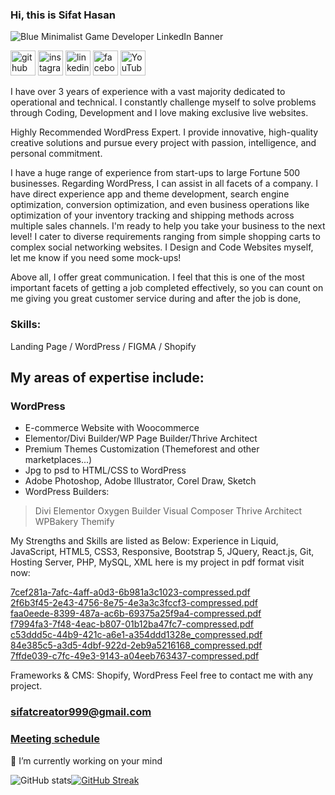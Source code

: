 ### Hi, this is Sifat Hasan

![Blue Minimalist Game Developer LinkedIn Banner](https://github.com/user-attachments/assets/1f37b3b3-4b91-43f9-a051-a4525fa5627f)


 

[<img src='https://www.iconsdb.com/icons/preview/white/github-xxl.png' alt='github' height='40' >](https://github.com/SIFAT-AOC) [<img src='https://www.iconsdb.com/icons/preview/white/instagram-xxl.png' alt='instagram' height='40' >](https://www.instagram.com/sifat.dev404/) [<img src='https://www.iconsdb.com/icons/preview/white/linkedin-3-xxl.png' alt='linkedin' height='40'>](https://www.linkedin.com/in/sifathasan2003/)  [<img src='https://www.iconsdb.com/icons/preview/white/facebook-3-xxl.png' alt='facebook' height='40'>](https://www.facebook.com/Sifat3hasan23)  [<img src='https://www.iconsdb.com/icons/preview/white/youtube-xxl.png' alt='YouTube' height='40'>](https://www.youtube.com/@sifatcreator1175)

I have over 3 years of experience with a vast majority dedicated to operational and technical. I constantly challenge myself to solve problems through Coding, Development and I love making exclusive live websites. 

Highly Recommended WordPress Expert. I provide innovative, high-quality creative solutions and pursue every project with passion, intelligence, and personal commitment.
 
I have a huge range of experience from start-ups to large Fortune 500 businesses. Regarding WordPress, I can assist in all facets of a company. I have direct experience app and theme development, search engine optimization, conversion optimization, and even business operations like optimization of your inventory tracking and shipping methods across multiple sales channels. I'm ready to help you take your business to the next level! I cater to diverse requirements ranging from simple shopping carts to complex social networking websites. I Design and Code Websites myself, let me know if you need some mock-ups!
 
Above all, I offer great communication. I feel that this is one of the most important facets of getting a job completed effectively, so you can count on me giving you great customer service during and after the job is done,

### Skills: 
Landing Page / WordPress / FIGMA  / Shopify

## My areas of expertise include: 

### WordPress
 + E-commerce Website with Woocommerce
 + Elementor/Divi Builder/WP Page Builder/Thrive Architect
 + Premium Themes Customization (Themeforest and other marketplaces...)
 + Jpg to psd to HTML/CSS to WordPress
 + Adobe Photoshop, Adobe Illustrator, Corel Draw, Sketch
 + WordPress Builders:
 > Divi
 > Elementor
 > Oxygen Builder
 > Visual Composer
 > Thrive Architect
 > WPBakery
 > Themify
<!--

### Shopify
 + Store Setup 
 + Theme Customization
 + Theme Development 
 + Landing Page Design 
 + Custom Liquid Coding
 + Product Page Customization
 + Figma to Shopify
 + Sketch to Shopify
 + Page Builder ( Pagefly, Shogun, Gempages )
-->
My Strengths and Skills are listed as Below:
Experience in Liquid, JavaScript, HTML5, CSS3, Responsive, Bootstrap 5, JQuery, React.js, Git, Hosting Server, PHP, MySQL, XML
here is my project in pdf format visit now: 

[7cef281a-7afc-4aff-a0d3-6b981a3c1023-compressed.pdf](https://github.com/user-attachments/files/18723022/7cef281a-7afc-4aff-a0d3-6b981a3c1023-compressed.pdf)  
[2f6b3f45-2e43-4756-8e75-4e3a3c3fccf3-compressed.pdf](https://github.com/user-attachments/files/18723021/2f6b3f45-2e43-4756-8e75-4e3a3c3fccf3-compressed.pdf)  
[faa0eede-8399-487a-ac6b-69375a25f9a4-compressed.pdf](https://github.com/user-attachments/files/18723020/faa0eede-8399-487a-ac6b-69375a25f9a4-compressed.pdf)  
[f7994fa3-7f48-4eac-b807-01b12ba47fc7-compressed.pdf](https://github.com/user-attachments/files/18723019/f7994fa3-7f48-4eac-b807-01b12ba47fc7-compressed.pdf)  
[c53ddd5c-44b9-421c-a6e1-a354ddd1328e_compressed.pdf](https://github.com/user-attachments/files/18723018/c53ddd5c-44b9-421c-a6e1-a354ddd1328e_compressed.pdf)  
[84e385c5-a3d5-4dbf-922d-2eb9a5216168_compressed.pdf](https://github.com/user-attachments/files/18723017/84e385c5-a3d5-4dbf-922d-2eb9a5216168_compressed.pdf)  
[7ffde039-c7fc-49e3-9143-a04eeb763437-compressed.pdf](https://github.com/user-attachments/files/18723016/7ffde039-c7fc-49e3-9143-a04eeb763437-compressed.pdf) 

Frameworks & CMS: Shopify, WordPress
Feel free to contact me with any project.
### sifatcreator999@gmail.com
### [Meeting schedule]([https://calendly.com/codexcode-it-solutions/30min](https://calendly.com/sifatcreator999))


<!--
**faridrony55/faridrony55** is a ✨ _special_ ✨ repository because its `README.md` (this file) appears on your GitHub profile.

Here are some ideas to get you started:

- 🔭 I’m currently working on ...
- 🌱 I’m currently learning ...
- 👯 I’m looking to collaborate on ...
- 🤔 I’m looking for help with ...
- 💬 Ask me about ...
- 📫 How to reach me: ...
- 😄 Pronouns: ...
- ⚡ Fun fact: ...
-->
 

🔭 I’m currently working on your mind

 
![GitHub stats](https://github-readme-stats.vercel.app/api?username=SIFAT-AOC&show_icons=true)[![GitHub Streak](https://streak-stats.demolab.com?user=SIFAT-AOC&theme=garden)](https://git.io/streak-stats)
<!-- [![trophy](https://github-profile-trophy.vercel.app/?username=faridrony55)](https://github.com/ryo-ma/github-profile-trophy) -->

